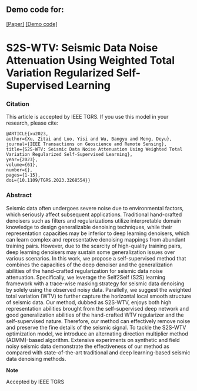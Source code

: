 ## Demo code for:


[[Paper]](https://ieeexplore.ieee.org/document/10105620)
[[Demo code]](https://github.com/XuZitai/S2S-WTV/blob/main/S2S_WTV.py)
# S2S-WTV: Seismic Data Noise Attenuation Using Weighted Total Variation Regularized Self-Supervised Learning  


### Citation

This article is accepted by IEEE TGRS. If you use this model in your research, please cite:

    @ARTICLE{xu2023,
    author={Xu, Zitai and Luo, Yisi and Wu, Bangyu and Meng, Deyu},
    journal={IEEE Transactions on Geoscience and Remote Sensing}, 
    title={S2S-WTV: Seismic Data Noise Attenuation Using Weighted Total Variation Regularized Self-Supervised Learning}, 
    year={2023},
    volume={61},
    number={},
    pages={1-15},
    doi={10.1109/TGRS.2023.3268554}}
     

### Abstract

Seismic data often undergoes severe noise due to environmental factors, which seriously affect subsequent applications. Traditional hand-crafted denoisers such as filters and regularizations utilize interpretable domain knowledge to design generalizable denoising techniques, while their representation capacities may be inferior to deep learning denoisers, which can learn complex and representative denoising mappings from abundant training pairs. However, due to the scarcity of high-quality training pairs, deep learning denoisers may sustain some generalization issues over various scenarios. In this work, we propose a self-supervised method that combines the capacities of the deep denoiser and the generalization abilities of the hand-crafted regularization for seismic data noise attenuation. Specifically, we leverage the Self2Self (S2S) learning framework with a trace-wise masking strategy for seismic data denoising by solely using the observed noisy data. Parallelly, we suggest the weighted total variation (WTV) to further capture the horizontal local smooth structure of seismic data. Our method, dubbed as S2S-WTV, enjoys both high representation abilities brought from the self-supervised deep network and good generalization abilities of the hand-crafted WTV regularizer and the self-supervised nature. Therefore, our method can effectively remove noise and preserve the fine details of the seismic signal. To tackle the S2S-WTV optimization model, we introduce an alternating direction multiplier method (ADMM)-based algorithm. Extensive experiments on synthetic and field noisy seismic data demonstrate the effectiveness of our method as compared with state-of-the-art traditional and deep learning-based seismic data denoising methods.
 

**Note**

Accepted by IEEE TGRS

